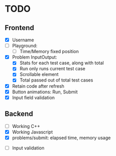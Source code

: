 # TODO

## Frontend

- [x] Username
- [ ] Playground:
  - [ ] Time/Memory fixed position
- [x] Problem InputOutput:
  - [x] Stats for each test case, along with total
  - [x] Run only runs current test case
  - [x] Scrollable element
  - [x] Total passed out of total test cases
- [x] Retain code after refresh
- [x] Button animations: Run, Submit
- [x] Input field validation

## Backend

- [ ] Working C++
- [x] Working Javascript
- [x] problems/submit: elapsed time, memory usage
<!-- - [ ] problems/run: all test cases + custom case -->
- [ ] Input validation
